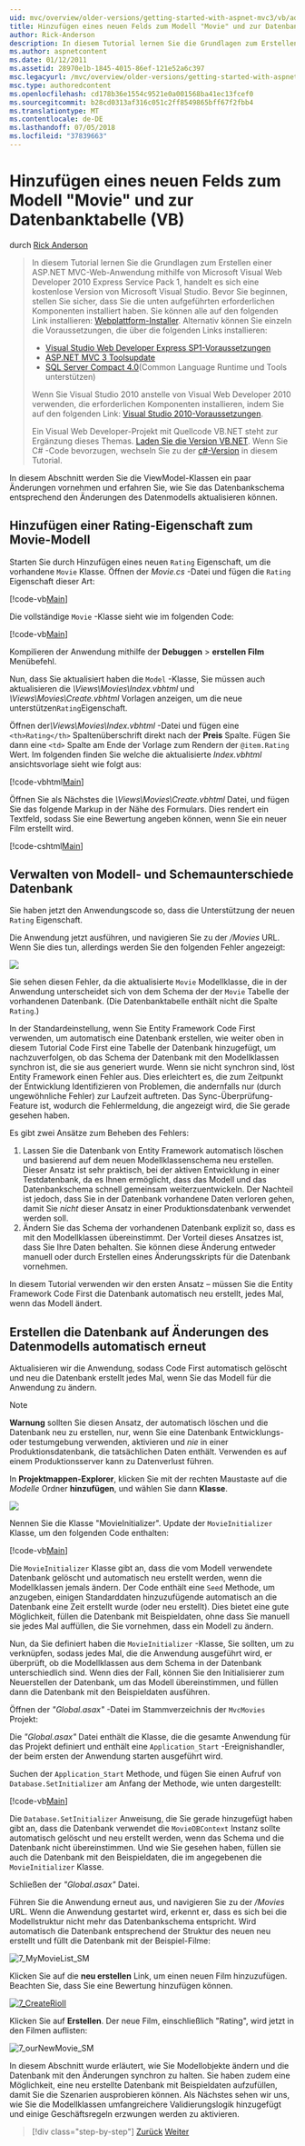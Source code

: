 ```yaml
---
uid: mvc/overview/older-versions/getting-started-with-aspnet-mvc3/vb/adding-a-new-field
title: Hinzufügen eines neuen Felds zum Modell "Movie" und zur Datenbanktabelle (VB) | Microsoft-Dokumentation
author: Rick-Anderson
description: In diesem Tutorial lernen Sie die Grundlagen zum Erstellen einer ASP.NET MVC-Web-Anwendung mithilfe von Microsoft Visual Web Developer 2010 Express Service Pack 1, d.h....
ms.author: aspnetcontent
ms.date: 01/12/2011
ms.assetid: 28970e1b-1845-4015-86ef-121e52a6c397
msc.legacyurl: /mvc/overview/older-versions/getting-started-with-aspnet-mvc3/vb/adding-a-new-field
msc.type: authoredcontent
ms.openlocfilehash: cd178b36e1554c9521e0a001568ba41ec13fcef0
ms.sourcegitcommit: b28cd0313af316c051c2ff8549865bff67f2fbb4
ms.translationtype: MT
ms.contentlocale: de-DE
ms.lasthandoff: 07/05/2018
ms.locfileid: "37839663"
---
```

<a name="adding-a-new-field-to-the-movie-model-and-database-table-vb"></a>Hinzufügen eines neuen Felds zum Modell "Movie" und zur Datenbanktabelle (VB)
====================
durch [Rick Anderson](https://github.com/Rick-Anderson)

> In diesem Tutorial lernen Sie die Grundlagen zum Erstellen einer ASP.NET MVC-Web-Anwendung mithilfe von Microsoft Visual Web Developer 2010 Express Service Pack 1, handelt es sich eine kostenlose Version von Microsoft Visual Studio. Bevor Sie beginnen, stellen Sie sicher, dass Sie die unten aufgeführten erforderlichen Komponenten installiert haben. Sie können alle auf den folgenden Link installieren: [Webplattform-Installer](https://www.microsoft.com/web/gallery/install.aspx?appid=VWD2010SP1Pack). Alternativ können Sie einzeln die Voraussetzungen, die über die folgenden Links installieren:
> 
> - [Visual Studio Web Developer Express SP1-Voraussetzungen](https://www.microsoft.com/web/gallery/install.aspx?appid=VWD2010SP1Pack)
> - [ASP.NET MVC 3 Toolsupdate](https://www.microsoft.com/web/gallery/install.aspx?appsxml=&amp;appid=MVC3)
> - [SQL Server Compact 4.0](https://www.microsoft.com/web/gallery/install.aspx?appid=SQLCE;SQLCEVSTools_4_0)(Common Language Runtime und Tools unterstützen)
> 
> Wenn Sie Visual Studio 2010 anstelle von Visual Web Developer 2010 verwenden, die erforderlichen Komponenten installieren, indem Sie auf den folgenden Link: [Visual Studio 2010-Voraussetzungen](https://www.microsoft.com/web/gallery/install.aspx?appsxml=&amp;appid=VS2010SP1Pack).
> 
> Ein Visual Web Developer-Projekt mit Quellcode VB.NET steht zur Ergänzung dieses Themas. [Laden Sie die Version VB.NET](https://code.msdn.microsoft.com/Introduction-to-MVC-3-10d1b098). Wenn Sie C# -Code bevorzugen, wechseln Sie zu der [c#-Version](../cs/adding-a-new-field.md) in diesem Tutorial.


In diesem Abschnitt werden Sie die ViewModel-Klassen ein paar Änderungen vornehmen und erfahren Sie, wie Sie das Datenbankschema entsprechend den Änderungen des Datenmodells aktualisieren können.

## <a name="adding-a-rating-property-to-the-movie-model"></a>Hinzufügen einer Rating-Eigenschaft zum Movie-Modell

Starten Sie durch Hinzufügen eines neuen `Rating` Eigenschaft, um die vorhandene `Movie` Klasse. Öffnen der *Movie.cs* -Datei und fügen die `Rating` Eigenschaft dieser Art:

[!code-vb[Main](adding-a-new-field/samples/sample1.vb)]

Die vollständige `Movie` -Klasse sieht wie im folgenden Code:

[!code-vb[Main](adding-a-new-field/samples/sample2.vb)]

Kompilieren der Anwendung mithilfe der **Debuggen** &gt; **erstellen Film** Menübefehl.

Nun, dass Sie aktualisiert haben die `Model` -Klasse, Sie müssen auch aktualisieren die *\Views\Movies\Index.vbhtml* und *\Views\Movies\Create.vbhtml* Vorlagen anzeigen, um die neue unterstützen`Rating`Eigenschaft.

Öffnen der<em>\Views\Movies\Index.vbhtml</em> -Datei und fügen eine `<th>Rating</th>` Spaltenüberschrift direkt nach der <strong>Preis</strong> Spalte. Fügen Sie dann eine `<td>` Spalte am Ende der Vorlage zum Rendern der `@item.Rating` Wert. Im folgenden finden Sie welche die aktualisierte <em>Index.vbhtml</em> ansichtsvorlage sieht wie folgt aus:

[!code-vbhtml[Main](adding-a-new-field/samples/sample3.vbhtml)]

Öffnen Sie als Nächstes die *\Views\Movies\Create.vbhtml* Datei, und fügen Sie das folgende Markup in der Nähe des Formulars. Dies rendert ein Textfeld, sodass Sie eine Bewertung angeben können, wenn Sie ein neuer Film erstellt wird.

[!code-cshtml[Main](adding-a-new-field/samples/sample4.cshtml)]

## <a name="managing-model-and-database-schema-differences"></a>Verwalten von Modell- und Schemaunterschiede Datenbank

Sie haben jetzt den Anwendungscode so, dass die Unterstützung der neuen `Rating` Eigenschaft.

Die Anwendung jetzt ausführen, und navigieren Sie zu der */Movies* URL. Wenn Sie dies tun, allerdings werden Sie den folgenden Fehler angezeigt:

![](adding-a-new-field/_static/image1.png)

Sie sehen diesen Fehler, da die aktualisierte `Movie` Modellklasse, die in der Anwendung unterscheidet sich von dem Schema der der `Movie` Tabelle der vorhandenen Datenbank. (Die Datenbanktabelle enthält nicht die Spalte `Rating`.)

In der Standardeinstellung, wenn Sie Entity Framework Code First verwenden, um automatisch eine Datenbank erstellen, wie weiter oben in diesem Tutorial Code First eine Tabelle der Datenbank hinzugefügt, um nachzuverfolgen, ob das Schema der Datenbank mit den Modellklassen synchron ist, die sie aus generiert wurde. Wenn sie nicht synchron sind, löst Entity Framework einen Fehler aus. Dies erleichtert es, die zum Zeitpunkt der Entwicklung Identifizieren von Problemen, die andernfalls nur (durch ungewöhnliche Fehler) zur Laufzeit auftreten. Das Sync-Überprüfung-Feature ist, wodurch die Fehlermeldung, die angezeigt wird, die Sie gerade gesehen haben.

Es gibt zwei Ansätze zum Beheben des Fehlers:

1. Lassen Sie die Datenbank von Entity Framework automatisch löschen und basierend auf dem neuen Modellklassenschema neu erstellen. Dieser Ansatz ist sehr praktisch, bei der aktiven Entwicklung in einer Testdatenbank, da es Ihnen ermöglicht, dass das Modell und das Datenbankschema schnell gemeinsam weiterzuentwickeln. Der Nachteil ist jedoch, dass Sie in der Datenbank vorhandene Daten verloren gehen, damit Sie *nicht* dieser Ansatz in einer Produktionsdatenbank verwendet werden soll.
2. Ändern Sie das Schema der vorhandenen Datenbank explizit so, dass es mit den Modellklassen übereinstimmt. Der Vorteil dieses Ansatzes ist, dass Sie Ihre Daten behalten. Sie können diese Änderung entweder manuell oder durch Erstellen eines Änderungsskripts für die Datenbank vornehmen.

In diesem Tutorial verwenden wir den ersten Ansatz – müssen Sie die Entity Framework Code First die Datenbank automatisch neu erstellt, jedes Mal, wenn das Modell ändert.

## <a name="automatically-re-creating-the-database-on-model-changes"></a>Erstellen die Datenbank auf Änderungen des Datenmodells automatisch erneut

Aktualisieren wir die Anwendung, sodass Code First automatisch gelöscht und neu die Datenbank erstellt jedes Mal, wenn Sie das Modell für die Anwendung zu ändern.

> [!NOTE] 
> 
> **Warnung** sollten Sie diesen Ansatz, der automatisch löschen und die Datenbank neu zu erstellen, nur, wenn Sie eine Datenbank Entwicklungs- oder testumgebung verwenden, aktivieren und *nie* in einer Produktionsdatenbank, die tatsächlichen Daten enthält. Verwenden es auf einem Produktionsserver kann zu Datenverlust führen.


In **Projektmappen-Explorer**, klicken Sie mit der rechten Maustaste auf die *Modelle* Ordner **hinzufügen**, und wählen Sie dann **Klasse**.

![](adding-a-new-field/_static/image2.png)

Nennen Sie die Klasse &quot;MovieInitializer&quot;. Update der `MovieInitializer` Klasse, um den folgenden Code enthalten:

[!code-vb[Main](adding-a-new-field/samples/sample5.vb)]

Die `MovieInitializer` Klasse gibt an, dass die vom Modell verwendete Datenbank gelöscht und automatisch neu erstellt werden, wenn die Modellklassen jemals ändern. Der Code enthält eine `Seed` Methode, um anzugeben, einigen Standarddaten hinzuzufügende automatisch an die Datenbank eine Zeit erstellt wurde (oder neu erstellt). Dies bietet eine gute Möglichkeit, füllen die Datenbank mit Beispieldaten, ohne dass Sie manuell sie jedes Mal auffüllen, die Sie vornehmen, dass ein Modell zu ändern.

Nun, da Sie definiert haben die `MovieInitializer` -Klasse, Sie sollten, um zu verknüpfen, sodass jedes Mal, die die Anwendung ausgeführt wird, er überprüft, ob die Modellklassen aus dem Schema in der Datenbank unterschiedlich sind. Wenn dies der Fall, können Sie den Initialisierer zum Neuerstellen der Datenbank, um das Modell übereinstimmen, und füllen dann die Datenbank mit den Beispieldaten ausführen.

Öffnen der *"Global.asax"* -Datei im Stammverzeichnis der `MvcMovies` Projekt:

Die *"Global.asax"* Datei enthält die Klasse, die die gesamte Anwendung für das Projekt definiert und enthält eine `Application_Start` -Ereignishandler, der beim ersten der Anwendung starten ausgeführt wird.

Suchen der `Application_Start` Methode, und fügen Sie einen Aufruf von `Database.SetInitializer` am Anfang der Methode, wie unten dargestellt:

[!code-vb[Main](adding-a-new-field/samples/sample6.vb)]

Die `Database.SetInitializer` Anweisung, die Sie gerade hinzugefügt haben gibt an, dass die Datenbank verwendet die `MovieDBContext` Instanz sollte automatisch gelöscht und neu erstellt werden, wenn das Schema und die Datenbank nicht übereinstimmen. Und wie Sie gesehen haben, füllen sie auch die Datenbank mit den Beispieldaten, die im angegebenen die `MovieInitializer` Klasse.

Schließen der *"Global.asax"* Datei.

Führen Sie die Anwendung erneut aus, und navigieren Sie zu der */Movies* URL. Wenn die Anwendung gestartet wird, erkennt er, dass es sich bei die Modellstruktur nicht mehr das Datenbankschema entspricht. Wird automatisch die Datenbank entsprechend der Struktur des neuen neu erstellt und füllt die Datenbank mit der Beispiel-Filme:

![7_MyMovieList_SM](adding-a-new-field/_static/image3.png)

Klicken Sie auf die **neu erstellen** Link, um einen neuen Film hinzuzufügen. Beachten Sie, dass Sie eine Bewertung hinzufügen können.

[![7_CreateRioII](adding-a-new-field/_static/image5.png)](adding-a-new-field/_static/image4.png)

Klicken Sie auf **Erstellen**. Der neue Film, einschließlich "Rating", wird jetzt in den Filmen auflisten:

![7_ourNewMovie_SM](adding-a-new-field/_static/image6.png)

In diesem Abschnitt wurde erläutert, wie Sie Modellobjekte ändern und die Datenbank mit den Änderungen synchron zu halten. Sie haben zudem eine Möglichkeit, eine neu erstellte Datenbank mit Beispieldaten aufzufüllen, damit Sie die Szenarien ausprobieren können. Als Nächstes sehen wir uns, wie Sie die Modellklassen umfangreichere Validierungslogik hinzugefügt und einige Geschäftsregeln erzwungen werden zu aktivieren.

> [!div class="step-by-step"]
> [Zurück](examining-the-edit-methods-and-edit-view.md)
> [Weiter](adding-validation-to-the-model.md)
